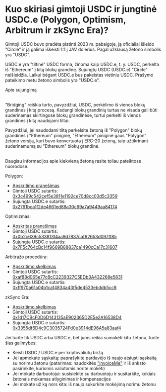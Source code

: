 # Kuo skiriasi gimtoji USDC ir jungtinė USDC.e (Polygon, Optimism, Arbitrum ir zkSync Era)?

Gimtoji USDC buvo pradėta platinti 2023 m. pabaigoje, ją oficialiai išleido "Circle" ir ją galima iškeisti 1:1 į JAV dolerius. Pagal užklausą žetono simbolis yra "USDC".

USDC.e yra "tiltinė" USDC forma, žinoma kaip USDC.e, t. y. USDC, perkelta iš "Ethereum" į kitą blokų grandinę. Sujungtų USDC (USDC.e) "Circle" neišleidžia. Laikui bėgant USDC.e bus pakeistas vietiniu USDC. Prašymo pateikimo metu žetono simbolis yra "USDC.e".

Apie sujungimą

\
"Bridging" reiškia turto, pavyzdžiui, USDC, perkėlimo iš vienos blokų grandinės į kitą procesą. Kadangi blokų grandinių turtas ne visada gali būti suderinamas skirtingose blokų grandinėse, turtui perkelti iš vienos grandinės į kitą naudojami tiltai.

Pavyzdžiui, jei naudodami tiltą perkelsite žetoną iš "Polygon" blokų grandinės į "Ethereum" piniginę, "Ethereum" piniginė gaus "Polygon" žetono versiją, kuri buvo konvertuota į ERC-20 žetoną, taip užtikrinant suderinamumą su "Ethereum" blokų grandine.

\
Daugiau informacijos apie kiekvieną žetoną rasite toliau pateiktose nuorodose.

Polygon:

* [Apskritimo pranešimas](https://www.circle.com/blog/native-usdc-now-available-on-polygon-pos)
* Gimtoji USDC sutartis: [0x3c499c542cef5e3811e1192ce70d8cc03d5c3359](https://polygonscan.com/token/0x3c499c542cef5e3811e1192ce70d8cc03d5c3359)
* Sujungta USDC.e sutartis: [0x2791bca1f2de4661ed88a30c99a7a9449aa84174](https://polygonscan.com/address/0x2791bca1f2de4661ed88a30c99a7a9449aa84174)

Optimizmas:

* [Apskritas pranešimas](https://www.circle.com/blog/now-available-usdc-on-op-mainnet)
* Gimtoji USDC sutartis: [0x0b2c639c533813f4aa9d7837caf62653d097ff85](https://optimistic.etherscan.io/token/0x0b2c639c533813f4aa9d7837caf62653d097ff85)
* Sujungta USDC.e sutartis: [0x7F5c764cBc14f9669B88837ca1490cCa17c31607](https://optimistic.etherscan.io/token/0x7F5c764cBc14f9669B88837ca1490cCa17c31607)

Arbitražo procedūra:

* [Apskritimo skelbimas](https://www.circle.com/blog/arbitrum-usdc-now-available)
* Gimtoji USDC sutartis: [0xaf88d065e77c8cC2239327C5EDb3A432268e5831](https://arbiscan.io/token/0xaf88d065e77c8cC2239327C5EDb3A432268e5831)
* Sujungta USDC.e sutartis: [0xff970a61a04b1ca14834a43f5de4533ebddb5cc8](https://arbiscan.io/token/0xff970a61a04b1ca14834a43f5de4533ebddb5cc8)

zkSync Era:

* [Apskritimo skelbimas](https://www.circle.com/blog/native-usdc-now-available-on-zksync)
* Gimtoji USDC sutartis: [0x1d17CBcF0D6D143135aE902365D2E5e2A16538D4](https://explorer.zksync.io/address/0x1d17CBcF0D6D143135aE902365D2E5e2A16538D4)
* Sujungta USDC.e sutartis: [0x3355df6D4c9C3035724Fd0e3914dE96A5a83aaf4](https://explorer.zksync.io/address/0x3355df6D4c9C3035724Fd0e3914dE96A5a83aaf4)

Jei turite tik USDC arba USDC.e, bet jums reikia sumokėti kitu žetonu, turite šias galimybes:

* Keisti USDC / USDC.e per kriptovaliutų biržą
* Jei apmokate sąskaitą: paprašykite pardavėjo iš naujo atsiųsti sąskaitą su norimu žetonu (patarimas: naudokitės ["InvoiceMe"](https://app.request.finance/pay/invoice-me) ir iš anksto pasirinkite, kuriomis valiutomis norite mokėti)
* Jei mokate darbuotojui: susisiekite su darbuotoju ir susitarkite, kokiais žetonais mokamas atlyginimas ir kompensacijos
* Jei mokate už ką nors kita: iš naujo sukurkite mokėjimą norimu žetonu
